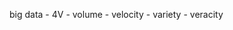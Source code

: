 big data
           - 4V
               - volume
               - velocity
               - variety
               - veracity